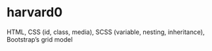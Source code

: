 # harvard0
HTML, CSS (id, class, media), SCSS (variable, nesting, inheritance), Bootstrap’s grid model
